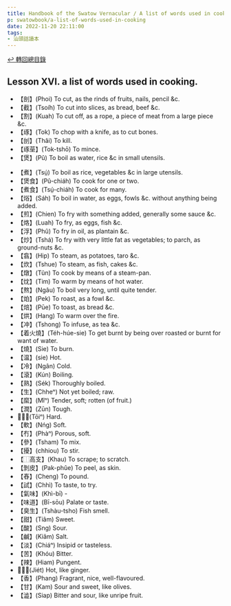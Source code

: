 ```yaml
---
title: Handbook of the Swatow Vernacular / A list of words used in cooking. (汕頭話讀本之煮食用語)
p: swatowbook/a-list-of-words-used-in-cooking
date: 2022-11-20 22:11:00
tags: 
- 汕頭話讀本
---
```


[↩️ 轉回總目錄](/swatowbook/main)

## Lesson XVI. a list of words used in cooking.

* 【剖】(Phoi) To cut, as the rinds of fruits, nails, pencil &c.
* 【截】(Tsoíh) To cut into slices, as bread, beef &c.
* 【割】(Kuah) To cut off, as a rope, a piece of meat from a large piece &c.
* 【琢】(Tok) To chop with a knife, as to cut bones.
* 【刣】(Thâi) To kill.
* 【琢莝】(Tok-tshō) To mince.
* 【煲】(Pû) To boil as water, rice &c in small utensils.
<!--more-->
* 【煮】(Tsṳ́) To boil as rice, vegetables &c in large utensils.
* 【煲食】(Pû-chiáh) To cook for one or two.
* 【煮食】(Tsṳ́-chiáh) To cook for many.
* 【焀】(Sáh) To boil in water, as eggs, fowls &c. without anything being added.
* 【煎】(Chien) To fry with something added, generally some sauce &c.
* 【烙】(Luah) To fry, as eggs, fish &c.
* 【浮】(Phû) To fry in oil, as plantain &c.
* 【炒】(Tshá) To fry with very little fat as vegetables; to parch, as ground-nuts &c.
* 【翕】(Hip) To steam, as potatoes, taro &c.
* 【炊】(Tshue) To steam, as fish, cakes &c.
* 【燉】(Tũn) To cook by means of a steam-pan.
* 【㶩】(Tim) To warm by means of hot water.
* 【熬】(Ngâu) To boil very long, until quite tender.
* 【𤇢】(Pek) To roast, as a fowl &c.
* 【焙】(Pūe) To toast, as bread &c.
* 【烘】(Hang) To warm over the fire.
* 【冲】(Tshong) To infuse, as tea &c.
* 【着火燒】(Téh-húe-sie) To get burnt by being over roasted or burnt for want of water.
* 【燒】(Sie) To burn.
* 【温】(sie) Hot.
* 【冷】(Ngân) Cold.
* 【滾】(Kún) Boiling.
* 【熟】(Sék) Thoroughly boiled.
* 【生】(Chheⁿ) Not yet boiled; raw.
* 【縻】(Mîⁿ) Tender, soft; rotten (of fruit.)
* 【潤】(Zūn) Tough.
* 【𠕆】(Tōiⁿ) Hard.
* 【軟】(Nńg) Soft.
* 【冇】(Phàⁿ) Porous, soft.
* 【參】(Tsham) To mix.
* 【擾】(chhiou) To stir.
* 【⿰高支】(Khau) To scrape; to scratch.
* 【剝皮】(Pak-phûe) To peel, as skin.
* 【舂】(Cheng) To pound.
* 【試】(Chhì) To taste, to try.
* 【氣味】(Khì-bī) -
* 【味道】(Bī-sōu) Palate or taste.
* 【臭生】(Tshàu-tsho) Fish smell.
* 【甜】(Tiâm) Sweet.
* 【酸】(Sng) Sour.
* 【鹹】(Kiâm) Salt.
* 【淡】(Chiáⁿ) Insipid or tasteless.
* 【苦】(Khóu) Bitter.
* 【辣】(Hiam) Pungent.
* 【𤍠】(Jiét) Hot, like ginger.
* 【香】(Phang) Fragrant, nice, well-flavoured.
* 【甘】(Kam) Sour and sweet, like olives.
* 【澁】(Siap) Bitter and sour, like unripe fruit.
